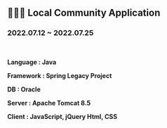 ## 👨‍👦‍👦 Local Community Application

### 2022.07.12 ~ 2022.07.25 
<br>

**Language : Java**

**Framework : Spring Legacy Project**

**DB : Oracle**

**Server : Apache Tomcat 8.5**

**Client : JavaScript, jQuery Html, CSS**
